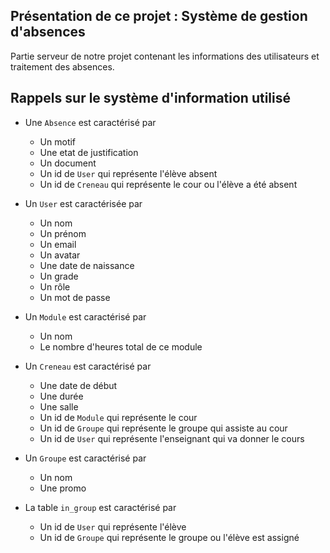 ## Présentation de ce projet : Système de gestion d'absences

Partie serveur de notre projet contenant les informations des utilisateurs et traitement des absences.

## Rappels sur le système d'information utilisé

*   Une `Absence` est caractérisé par 

    -   Un motif
    -   Une etat de justification
    -   Un document
    -   Un id de `User` qui représente l'élève absent 
    -   Un id de `Creneau` qui représente le cour ou l'élève a été absent 

*   Un `User` est caractérisée par 

    -   Un nom
    -   Un prénom
    -   Un email
    -   Un avatar
    -   Une date de naissance
    -   Un grade
    -   Un rôle
    -   Un mot de passe 

*   Un `Module` est caractérisé par 

    -   Un nom
    -   Le nombre d'heures total de ce module
    
*   Un `Creneau` est caractérisé par

    -   Une date de début
    -   Une durée
    -   Une salle
    -   Un id de `Module` qui représente le cour 
    -   Un id de `Groupe` qui représente le groupe qui assiste au cour 
    -   Un id de `User` qui représente l'enseignant qui va donner le cours 

    
*   Un `Groupe` est caractérisé par

    -   Un nom
    -   Une promo
    
*   La table `in_group` est caractérisé par

    -   Un id de `User` qui représente l'élève 
    -   Un id de `Groupe` qui représente le groupe ou l'élève est assigné
